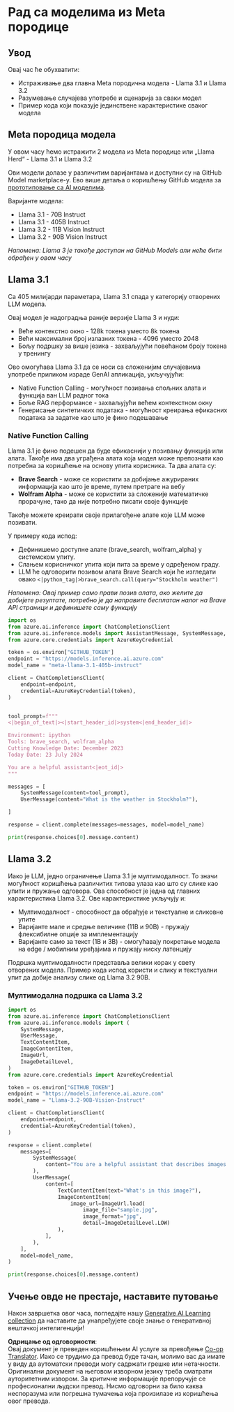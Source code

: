 <!--
CO_OP_TRANSLATOR_METADATA:
{
  "original_hash": "4c2a0b0c738b649ef049fb99a23be661",
  "translation_date": "2025-07-09T19:13:35+00:00",
  "source_file": "21-meta/README.md",
  "language_code": "sr"
}
-->
# Рад са моделима из Meta породице

## Увод

Овај час ће обухватити:

- Истраживање два главна Meta породична модела - Llama 3.1 и Llama 3.2
- Разумевање случајева употребе и сценарија за сваки модел
- Пример кода који показује јединствене карактеристике сваког модела

## Meta породица модела

У овом часу ћемо истражити 2 модела из Meta породице или „Llama Herd“ - Llama 3.1 и Llama 3.2

Ови модели долазе у различитим варијантама и доступни су на GitHub Model marketplace-у. Ево више детаља о коришћењу GitHub модела за [прототиповање са AI моделима](https://docs.github.com/en/github-models/prototyping-with-ai-models?WT.mc_id=academic-105485-koreyst).

Варијанте модела:
- Llama 3.1 - 70B Instruct
- Llama 3.1 - 405B Instruct
- Llama 3.2 - 11B Vision Instruct
- Llama 3.2 - 90B Vision Instruct

*Напомена: Llama 3 је такође доступан на GitHub Models али неће бити обрађен у овом часу*

## Llama 3.1

Са 405 милијарди параметара, Llama 3.1 спада у категорију отворених LLM модела.

Овај модел је надоградња раније верзије Llama 3 и нуди:

- Веће контекстно окно - 128k токена уместо 8k токена
- Већи максимални број излазних токена - 4096 уместо 2048
- Бољу подршку за више језика - захваљујући повећаном броју токена у тренингу

Ово омогућава Llama 3.1 да се носи са сложенијим случајевима употребе приликом израде GenAI апликација, укључујући:
- Native Function Calling - могућност позивања спољних алата и функција ван LLM радног тока
- Боље RAG перформансе - захваљујући већем контекстном окну
- Генерисање синтетичких података - могућност креирања ефикасних података за задатке као што је фино подешавање

### Native Function Calling

Llama 3.1 је фино подешен да буде ефикаснији у позивању функција или алата. Такође има два уграђена алата која модел може препознати као потребна за коришћење на основу упита корисника. Та два алата су:

- **Brave Search** - може се користити за добијање ажурираних информација као што је време, путем претраге на вебу
- **Wolfram Alpha** - може се користити за сложеније математичке прорачуне, тако да није потребно писати своје функције

Такође можете креирати своје прилагођене алате које LLM може позивати.

У примеру кода испод:

- Дефинишемо доступне алате (brave_search, wolfram_alpha) у системском упиту.
- Слањем корисничког упита који пита за време у одређеном граду.
- LLM ће одговорити позивом алата Brave Search који ће изгледати овако `<|python_tag|>brave_search.call(query="Stockholm weather")`

*Напомена: Овај пример само прави позив алата, ако желите да добијете резултате, потребно је да направите бесплатан налог на Brave API страници и дефинишете саму функцију*

```python 
import os
from azure.ai.inference import ChatCompletionsClient
from azure.ai.inference.models import AssistantMessage, SystemMessage, UserMessage
from azure.core.credentials import AzureKeyCredential

token = os.environ["GITHUB_TOKEN"]
endpoint = "https://models.inference.ai.azure.com"
model_name = "meta-llama-3.1-405b-instruct"

client = ChatCompletionsClient(
    endpoint=endpoint,
    credential=AzureKeyCredential(token),
)


tool_prompt=f"""
<|begin_of_text|><|start_header_id|>system<|end_header_id|>

Environment: ipython
Tools: brave_search, wolfram_alpha
Cutting Knowledge Date: December 2023
Today Date: 23 July 2024

You are a helpful assistant<|eot_id|>
"""

messages = [
    SystemMessage(content=tool_prompt),
    UserMessage(content="What is the weather in Stockholm?"),

]

response = client.complete(messages=messages, model=model_name)

print(response.choices[0].message.content)
```

## Llama 3.2

Иако је LLM, једно ограничење Llama 3.1 је мултимодалност. То значи могућност коришћења различитих типова улаза као што су слике као упити и пружање одговора. Ова способност је једна од главних карактеристика Llama 3.2. Ове карактеристике укључују и:

- Мултимодалност - способност да обрађује и текстуалне и сликовне упите
- Варијанте мале и средње величине (11B и 90B) - пружају флексибилне опције за имплементацију
- Варијанте само за текст (1B и 3B) - омогућавају покретање модела на edge / мобилним уређајима и пружају ниску латенцију

Подршка мултимодалности представља велики корак у свету отворених модела. Пример кода испод користи и слику и текстуални упит да добије анализу слике од Llama 3.2 90B.

### Мултимодална подршка са Llama 3.2

```python 
import os
from azure.ai.inference import ChatCompletionsClient
from azure.ai.inference.models import (
    SystemMessage,
    UserMessage,
    TextContentItem,
    ImageContentItem,
    ImageUrl,
    ImageDetailLevel,
)
from azure.core.credentials import AzureKeyCredential

token = os.environ["GITHUB_TOKEN"]
endpoint = "https://models.inference.ai.azure.com"
model_name = "Llama-3.2-90B-Vision-Instruct"

client = ChatCompletionsClient(
    endpoint=endpoint,
    credential=AzureKeyCredential(token),
)

response = client.complete(
    messages=[
        SystemMessage(
            content="You are a helpful assistant that describes images in details."
        ),
        UserMessage(
            content=[
                TextContentItem(text="What's in this image?"),
                ImageContentItem(
                    image_url=ImageUrl.load(
                        image_file="sample.jpg",
                        image_format="jpg",
                        detail=ImageDetailLevel.LOW)
                ),
            ],
        ),
    ],
    model=model_name,
)

print(response.choices[0].message.content)
```

## Учење овде не престаје, наставите путовање

Након завршетка овог часа, погледајте нашу [Generative AI Learning collection](https://aka.ms/genai-collection?WT.mc_id=academic-105485-koreyst) да наставите да унапређујете своје знање о генеративној вештачкој интелигенцији!

**Одрицање од одговорности**:  
Овај документ је преведен коришћењем AI услуге за превођење [Co-op Translator](https://github.com/Azure/co-op-translator). Иако се трудимо да превод буде тачан, молимо вас да имате у виду да аутоматски преводи могу садржати грешке или нетачности. Оригинални документ на његовом изворном језику треба сматрати ауторитетним извором. За критичне информације препоручује се професионални људски превод. Нисмо одговорни за било каква неспоразума или погрешна тумачења која произилазе из коришћења овог превода.
